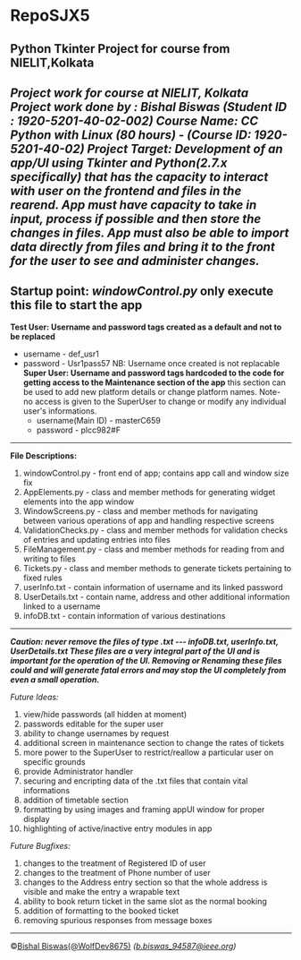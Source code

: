 # RepoSJX5
**Python Tkinter Project for course from NIELIT,Kolkata**
---
*Project work for course at NIELIT, Kolkata*
*Project work done by : Bishal Biswas (Student ID : 1920-5201-40-02-002)* 
*Course Name: CC Python with Linux (80 hours) - (Course ID: 1920-5201-40-02)*
**_Project Target: Development of an app/UI using Tkinter and Python(2.7.x specifically) that has the capacity to interact with user on the
frontend and files in the rearend. App must have capacity to take in input, process if possible and then store the changes in files.
App must also be able to import data directly from files and bring it to the front for the user to see and administer changes._**
---
**Startup point: _windowControl.py_
    only execute this file to start the app**
---    
**Test User: Username and password tags created as a default and not to be replaced**
  * username - def_usr1
  * password - Usr1pass57
  NB: Username once created is not replacable
**Super User: Username and password tags hardcoded to the code for getting access to the Maintenance section of the app**
  this section can be used to add new platform details or change platform names. 
  Note- no access is given to the SuperUser to change or modify any individual user's informations.
    * username(Main ID) - masterC659
    * password - plcc982#F

---    
**File Descriptions:**
1. windowControl.py - front end of app; contains app call and window size fix
2. AppElements.py - class and member methods for generating widget elements into the app window
3. WindowScreens.py - class and member methods for navigating between various operations of app and handling respective screens
4. ValidationChecks.py - class and member methods for validation checks of entries and updating entries into files
5. FileManagement.py - class and member methods for reading from and writing to files
6. Tickets.py - class and member methods to generate tickets pertaining to fixed rules
7. userInfo.txt - contain information of username and its linked password
8. UserDetails.txt - contain name, address and other additional information linked to a username
9. infoDB.txt - contain information of various destinations

---
***Caution: never remove the files of type .txt --- infoDB.txt, userInfo.txt, UserDetails.txt
These files are a very integral part of the UI and is important for the operation of the UI. Removing or Renaming these files 
could and will generate fatal errors and may stop the UI completely from even a small operation.***

*Future Ideas:*
1. view/hide passwords (all hidden at moment)
2. passwords editable for the super user
3. ability to change usernames by request
4. additional screen in maintenance section to change the rates of tickets
5. more power to the SuperUser to restrict/reallow a particular user on specific grounds 
6. provide Administrator handler 
7. securing and encripting data of the .txt files that contain vital informations
8. addition of timetable section 
9. formatting by using images and framing appUI window for proper display
10. highlighting of active/inactive entry modules in app
               
*Future Bugfixes:*
1. changes to the treatment of Registered ID of user
2. changes to the treatment of Phone number of user
3. changes to the Address entry section so that the whole address is visible and make the entry a wrapable text
4. ability to book return ticket in the same slot as the normal booking
5. addition of formatting to the booked ticket
6. removing spurious responses from message boxes

---
&copy;[Bishal Biswas(@WolfDev8675)](https://github.com/WolfDev8675)
_(b.biswas_94587@ieee.org)_
